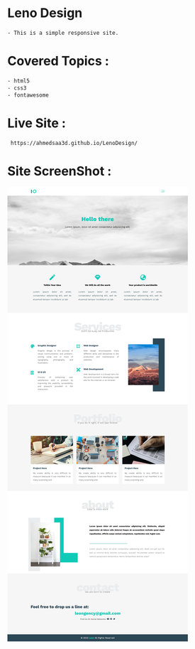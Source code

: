 # Leno Design
    - This is a simple responsive site.

# Covered Topics :
    - html5
    - css3
    - fontawesome

# Live Site :
     https://ahmedsaa3d.github.io/LenoDesign/

# Site ScreenShot :
![](Leno-Template-One.png)
